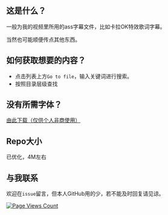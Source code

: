 ## 这是什么？

一般为我的视频里所用的ass字幕文件，比如卡拉OK特效歌词字幕。

当然也可能顺便传点其他东西。

## 如何获取想要的内容？

- 点击列表上方`Go to file`，输入关键词进行搜索。
- 按照目录层级查找

## 没有所需字体？

[由此下载（仅供个人非商使用）](https://wwe.lanzouo.com/b01hzc1zc?password=1234)

## Repo大小

已优化，4M左右

## 与我联系

欢迎在`issue`留言，但本人GitHub用的少，若不能及时回复请见谅。

[![Page Views Count](https://badges.toozhao.com/badges/01G6ZJY3322Y59H9X1J3XHN2M5/green.svg)](https://badges.toozhao.com/stats/01G6ZJY3322Y59H9X1J3XHN2M5 "Get your own page views count badge on badges.toozhao.com")
